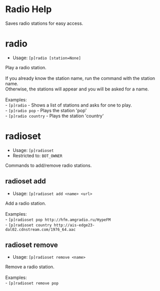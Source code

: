 # Radio Help

Saves radio stations for easy access.

# radio
 - Usage: `[p]radio [station=None] `

Play a radio station.<br/><br/>If you already know the station name, run the command with the station name.<br/>Otherwise, the stations will appear and you will be asked for a name.<br/><br/>Examples:<br/>- `[p]radio` - Shows a list of stations and asks for one to play.<br/>- `[p]radio pop` - Plays the station 'pop'<br/>- `[p]radio country` - Plays the station 'country'

# radioset
 - Usage: `[p]radioset `
 - Restricted to: `BOT_OWNER`

Commands to add/remove radio stations.

## radioset add
 - Usage: `[p]radioset add <name> <url> `

Add a radio station.<br/><br/>Examples:<br/>- `[p]radioset pop http://hfm.amgradio.ru/HypeFM`<br/>- `[p]radioset country http://ais-edge23-dal02.cdnstream.com/1976_64.aac`

## radioset remove
 - Usage: `[p]radioset remove <name> `

Remove a radio station.<br/><br/>Examples:<br/>- `[p]radioset remove pop`

